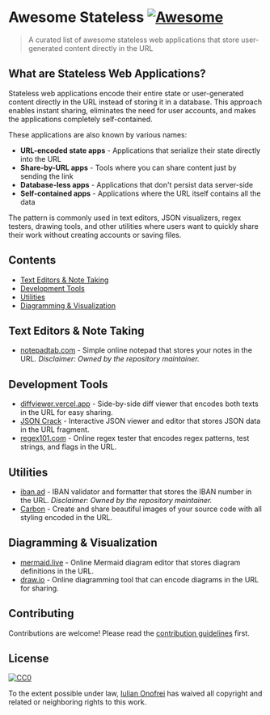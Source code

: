 # Awesome Stateless [![Awesome](https://awesome.re/badge.svg)](https://awesome.re)

> A curated list of awesome stateless web applications that store user-generated content directly in the URL

## What are Stateless Web Applications?

Stateless web applications encode their entire state or user-generated content directly in the URL instead of storing it in a database. This approach enables instant sharing, eliminates the need for user accounts, and makes the applications completely self-contained.

These applications are also known by various names:
- **URL-encoded state apps** - Applications that serialize their state directly into the URL
- **Share-by-URL apps** - Tools where you can share content just by sending the link
- **Database-less apps** - Applications that don't persist data server-side
- **Self-contained apps** - Applications where the URL itself contains all the data

The pattern is commonly used in text editors, JSON visualizers, regex testers, drawing tools, and other utilities where users want to quickly share their work without creating accounts or saving files.

## Contents

- [Text Editors & Note Taking](#text-editors--note-taking)
- [Development Tools](#development-tools)
- [Utilities](#utilities)
- [Diagramming & Visualization](#diagramming--visualization)

## Text Editors & Note Taking

- [notepadtab.com](https://notepadtab.com) - Simple online notepad that stores your notes in the URL. *Disclaimer: Owned by the repository maintainer.*

## Development Tools

- [diffviewer.vercel.app](https://diffviewer.vercel.app) - Side-by-side diff viewer that encodes both texts in the URL for easy sharing.
- [JSON Crack](https://jsoncrack.com/editor) - Interactive JSON viewer and editor that stores JSON data in the URL fragment.
- [regex101.com](https://regex101.com) - Online regex tester that encodes regex patterns, test strings, and flags in the URL.

## Utilities

- [iban.ad](https://iban.ad) - IBAN validator and formatter that stores the IBAN number in the URL. *Disclaimer: Owned by the repository maintainer.*
- [Carbon](https://carbon.now.sh) - Create and share beautiful images of your source code with all styling encoded in the URL.

## Diagramming & Visualization

- [mermaid.live](https://mermaid.live) - Online Mermaid diagram editor that stores diagram definitions in the URL.
- [draw.io](https://app.diagrams.net) - Online diagramming tool that can encode diagrams in the URL for sharing.

## Contributing

Contributions are welcome! Please read the [contribution guidelines](contributing.md) first.

## License

[![CC0](https://mirrors.creativecommons.org/presskit/buttons/88x31/svg/cc-zero.svg)](LICENSE)

To the extent possible under law, [Iulian Onofrei](https://github.com/revolter) has waived all copyright and related or neighboring rights to this work.
